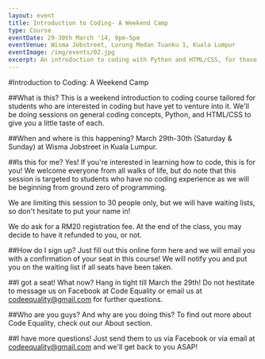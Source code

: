 ```yaml
---
layout: event
title: Introduction to Coding- A Weekend Camp
type: Course
eventDate: 29-30th March '14, 9pm-5pm
eventVenue: Wisma Jobstreet, Lorong Medan Tuanku 1, Kuala Lumpur 
eventImage: /img/events/02.jpg
excerpt: An introduction to coding with Python and HTML/CSS, for those who are curious
---
```

#Introduction to Coding: A Weekend Camp

##What is this?
This is a weekend introduction to coding course tailored for students who are interested in coding but have yet to venture into it. We'll be doing sessions on general coding concepts, Python, and HTML/CSS to give you a little taste of each.

##When and where is this happening?
March 29th-30th (Saturday & Sunday) at Wisma Jobstreet in Kuala Lumpur.


##Is this for me?
Yes! If you're interested in learning how to code, this is for you! We welcome everyone from all walks of life, but do note that this session is targeted to students who have no coding experience as we will be beginning from ground zero of programming.

We are limiting this session to 30 people only, but we will have waiting lists, so don't hesitate to put your name in! 

We do ask for a RM20 registration fee. At the end of the class, you may decide to have it refunded to you, or not.

##How do I sign up?
Just fill out this online form here and we will email you with a confirmation of your seat in this course! We will notify you and put you on the waiting list if all seats have been taken.

##I got a seat! What now?
Hang in tight till March the 29th! Do not hestitate to message us on Facebook at Code Equality or email us at codeequality@gmail.com for further questions.

##Who are you guys? And why are you doing this?
To find out more about Code Equality, check out our About section.

##I have more questions!
Just send them to us via Facebook or via email at codeequality@gmail.com and we'll get back to you ASAP!
